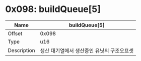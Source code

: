 # 0x098: buildQueue[5]

| Name | buildQueue[5] |
| ----| ------------ |
| Offset | 0x098 |
| Type | u16 |
| Description | 생산 대기열에서 생산중인 유닛의 구조오프셋 |<br>

